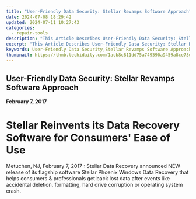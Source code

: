 ```yaml
---
title: "User-Friendly Data Security: Stellar Revamps Software Approach"
date: 2024-07-08 18:29:42
updated: 2024-07-11 10:27:43
categories:
  - repair-tools
description: "This Article Describes User-Friendly Data Security: Stellar Revamps Software Approach"
excerpt: "This Article Describes User-Friendly Data Security: Stellar Revamps Software Approach"
keywords: User-Friendly Data Security,Stellar Revamps Software Approach,Enhancing Data Protection Easily,Innovative Data Safety Solutions,Simplified Cybersecurity Systems,Accessible Secure Data Practices,Revolutionary Security Software Updates
thumbnail: https://thmb.techidaily.com/1acb8c811dd75a749590a9459a8ce73dd17ec95c9b2687aeea798f4dbe27d8a4.jpg
---
```


## User-Friendly Data Security: Stellar Revamps Software Approach

**February 7, 2017**

# **Stellar Reinvents its Data Recovery Software for Consumers' Ease of Use**

Metuchen, NJ, February 7, 2017 : Stellar Data Recovery announced NEW release of its flagship software Stellar Phoenix Windows Data Recovery that helps consumers & professionals get back lost data after events like accidental deletion, formatting, hard drive corruption or operating system crash.


<ins class="adsbygoogle"
     style="display:block"
     data-ad-format="autorelaxed"
     data-ad-client="ca-pub-7571918770474297"
     data-ad-slot="1223367746"></ins>



<ins class="adsbygoogle"
     style="display:block"
     data-ad-client="ca-pub-7571918770474297"
     data-ad-slot="8358498916"
     data-ad-format="auto"
     data-full-width-responsive="true"></ins>
